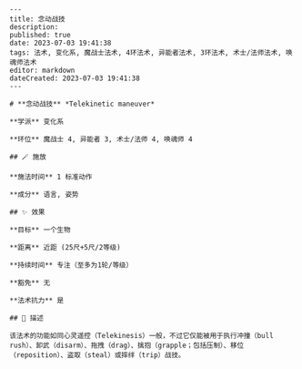 
    ---
    title: 念动战技
    description: 
    published: true
    date: 2023-07-03 19:41:38
    tags: 法术, 变化系, 魔战士法术, 4环法术, 异能者法术, 3环法术, 术士/法师法术, 唤魂师法术
    editor: markdown
    dateCreated: 2023-07-03 19:41:38
    ---

    # **念动战技** *Telekinetic maneuver*

    **学派** 变化系 

    **环位** 魔战士 4, 异能者 3, 术士/法师 4, 唤魂师 4

    ## 🪄 施放

    **施法时间** 1 标准动作

    **成分** 语言, 姿势

    ## ✨ 效果 

    **目标** 一个生物 

    **距离** 近距 (25尺+5尺/2等级)  

    **持续时间** 专注（至多为1轮/等级） 

    **豁免** 无

    **法术抗力** 是

    ## 📖 描述

    该法术的功能如同心灵遥控（Telekinesis）一般，不过它仅能被用于执行冲撞（bull rush）、卸武（disarm）、拖拽（drag）、擒抱（grapple；包括压制）、移位（reposition）、盗取（steal）或摔绊（trip）战技。
    